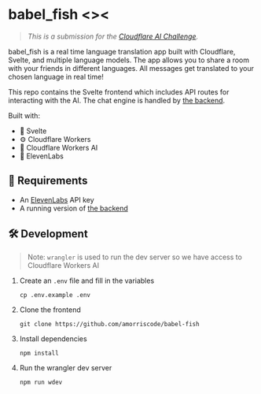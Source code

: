 # babel_fish <><

> *This is a submission for the [Cloudflare AI Challenge](https://dev.to/devteam/join-us-for-the-cloudflare-ai-challenge-3000-in-prizes-5f99).*

babel_fish is a real time language translation app built with Cloudflare, Svelte, and multiple language models. The app allows you to share a room with your friends in different languages. All messages get translated to your chosen language in real time!

This repo contains the Svelte frontend which includes API routes for interacting with the AI. The chat engine is handled by [the backend](https://github.com/amorriscode/babel-fish-ws).

Built with:

- 💅 Svelte
- ⚙️ Cloudflare Workers
- 🤖 Cloudflare Workers AI
- 📣 ElevenLabs

## 🚧 Requirements

- An [ElevenLabs](https://elevenlabs.io/) API key
- A running version of [the backend](https://github.com/amorriscode/babel-fish-ws)

## 🛠️ Development

> Note: `wrangler` is used to run the dev server so we have access to Cloudflare Workers AI

1. Create an `.env` file and fill in the variables

    `cp .env.example .env`

2. Clone the frontend

    `git clone https://github.com/amorriscode/babel-fish`

3. Install dependencies

    `npm install`

4. Run the wrangler dev server

    `npm run wdev`
